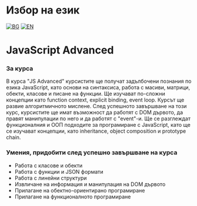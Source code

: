 # Избор на език

[![BG](https://img.shields.io/badge/LANG-BG-red.svg)](https://github.com/Ivan-Plamenov/MyCourses/blob/main/JS_Web_Developer/03_JS_Advanced/README.bg.md)
[![EN](https://img.shields.io/badge/LANG-EN-blue.svg)](https://github.com/Ivan-Plamenov/MyCourses/blob/main/JS_Web_Developer/03_JS_Advanced/README.md)

# JavaScript Advanced

### За курса

В курса "JS Advanced" курсистите ще получат задълбочени познания по езика JavaScript, като основи на синтаксиса, работа с масиви, матрици, обекти, класове и писане на функции. Ще изучават по-сложни концепции като function context, explicit binding, event loop. Курсът ще развие алгоритмичното мислене. След успешното завършване на този курс, курсистите ще имат възможност да работят с DOM дървото, да правят манипулации по него и да работят с "event"-и. Ще се разглеждат функционалния и ООП подходите за програмиране с JavaScript, като ще се изучават концепции, като inheritance, object composition и prototype chain.

### Умения, придобити след успешно завършване на курса

- Работа с класове и обекти
- Работа с функции и JSON формати
- Работа с линейни структури
- Извличане на информация и манипулация на DOM дървото
- Прилагане на обектно-ориентирано програмиране
- Прилагане на функционалното програмиране

